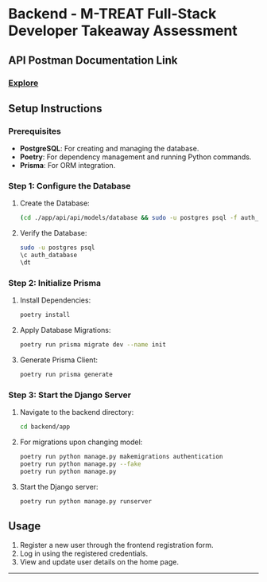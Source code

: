 # Backend - M-TREAT Full-Stack Developer Takeaway Assessment

## API Postman Documentation Link

### <a href='https://red-meteor-821121.postman.co/workspace/My-Workspace~979bb11e-6b6f-492f-8b65-3ad67df84410/collection/21896699-ffff5115-76a3-4603-8b10-0c3fa1bd286a?action=share&creator=21896699'>Explore</a>

## Setup Instructions

### Prerequisites

-   **PostgreSQL**: For creating and managing the database.
-   **Poetry**: For dependency management and running Python commands.
-   **Prisma**: For ORM integration.

### Step 1: Configure the Database

1. Create the Database:

    ```sh
    (cd ./app/api/api/models/database && sudo -u postgres psql -f auth_database.sql)
    ```

2. Verify the Database:
    ```sh
    sudo -u postgres psql
    \c auth_database
    \dt
    ```

### Step 2: Initialize Prisma

1. Install Dependencies:

    ```sh
    poetry install
    ```

2. Apply Database Migrations:

    ```sh
    poetry run prisma migrate dev --name init
    ```

3. Generate Prisma Client:
    ```sh
    poetry run prisma generate
    ```

### Step 3: Start the Django Server

1. Navigate to the backend directory:

    ```sh
    cd backend/app
    ```

2. For migrations upon changing model:

    ```sh
    poetry run python manage.py makemigrations authentication
    poetry run python manage.py --fake
    poetry run python manage.py
    ```

3. Start the Django server:
    ```sh
    poetry run python manage.py runserver
    ```

## Usage

1. Register a new user through the frontend registration form.
2. Log in using the registered credentials.
3. View and update user details on the home page.

---
